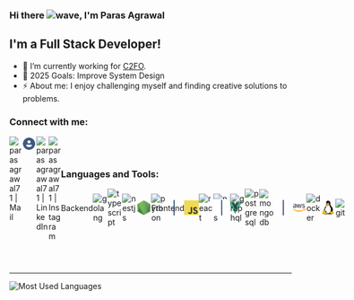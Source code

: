 ### Hi there <img src="https://media.giphy.com/media/hvRJCLFzcasrR4ia7z/giphy.gif" alt="wave" height="32px" width="32px" />, I'm Paras Agrawal

## I'm a Full Stack Developer!

-   🔭 I’m currently working for [C2FO][company_website].
-   🥅 2025 Goals: Improve System Design
-   ⚡ About me: I enjoy challenging myself and finding creative solutions to problems.


### Connect with me:

<a href="mailto:parasagrawal71@gmail.com"><img align="left" title="Mail" alt="parasagrawal71 | Mail" width="22px" src="https://cdn.simpleicons.org/gmail" /></a>
<a href="https://parasagrawal.com" target="_blank" rel="noopener noreferrer"><img align="left" title="Portfolio" alt="parasagrawal71 | Portfolio" width="26px" src="https://raw.githubusercontent.com/parasagrawal71/parasagrawal71/master/img/portfolio.png" /></a>
<a href="https://www.linkedin.com/in/parasagrawal71" target="_blank" rel="noopener noreferrer"><img align="left" title="LinkedIn" alt="parasagrawal71 | LinkedIn" width="22px" src="https://cdn.jsdelivr.net/gh/devicons/devicon@latest/icons/linkedin/linkedin-original.svg" /></a>
<a href="https://www.instagram.com/paras__fbg" target="_blank" rel="noopener noreferrer"><img align="left" title="Instagram" alt="parasagrawal71 | Instagram" width="22px" src="https://cdn.simpleicons.org/instagram" /></a>


<br />
<br />

### Languages and Tools:

<div style="display: flex; justify-content: space-between; align-items: center;">
    <div style="display: flex; justify-content: space-between; align-items: center;">
        <span>Backend</span>
        <!-- Backend -->
        <img align="left" title="GoLang" alt="golang" width="26px" src="https://cdn.jsdelivr.net/gh/devicons/devicon@latest/icons/go/go-original.svg" />
        <img align="left" title="TypeScript" alt="typescript" width="26px" src="https://cdn.jsdelivr.net/gh/devicons/devicon@latest/icons/typescript/typescript-original.svg" />
        <img align="left" title="Nest.js" alt="nestjs" width="26px" src="https://cdn.jsdelivr.net/gh/devicons/devicon@latest/icons/nestjs/nestjs-original.svg" />
        <img align="left" title="Node.js" alt="node.js" width="26px" src="https://raw.githubusercontent.com/github/explore/80688e429a7d4ef2fca1e82350fe8e3517d3494d/topics/nodejs/nodejs.png" />
        <img align="left" title="Python" alt="python" width="26px" src="https://cdn.jsdelivr.net/gh/devicons/devicon@latest/icons/python/python-original.svg" />
        <!-- <img align="left" title="API" alt="api" width="26px" src="https://raw.githubusercontent.com/parasagrawal71/parasagrawal71/master/img/api.png" /> -->
        <!-- Separator  -->
        <img align="left" src="https://raw.githubusercontent.com/parasagrawal71/parasagrawal71/master/img/line.png" />
    </div>
    <div style="display: flex; justify-content: space-between; align-items: center;">
        <span>Frontend</span>
        <!-- Frontend -->
        <img align="left" title="Javascript" alt="javascript" width="26px" src="https://raw.githubusercontent.com/github/explore/80688e429a7d4ef2fca1e82350fe8e3517d3494d/topics/javascript/javascript.png" />
        <img align="left" title="React.js" alt="react" width="26px" src="https://cdn.jsdelivr.net/gh/devicons/devicon@latest/icons/react/react-original.svg" />
        <img align="left" title="Next.js" alt="nextjs" width="26px" src="https://cdn.jsdelivr.net/gh/devicons/devicon@latest/icons/nextjs/nextjs-original.svg" />
        <!-- <img align="left" title="HTML5" alt="HTML5" width="26px" src="https://raw.githubusercontent.com/github/explore/80688e429a7d4ef2fca1e82350fe8e3517d3494d/topics/html/html.png" /> -->
        <!-- <img align="left" title="CSS3" alt="css3" width="26px" src="https://raw.githubusercontent.com/github/explore/80688e429a7d4ef2fca1e82350fe8e3517d3494d/topics/css/css.png" /> -->
        <img align="left" title="Vue" alt="vue" width="26px" src="https://raw.githubusercontent.com/github/explore/80688e429a7d4ef2fca1e82350fe8e3517d3494d/topics/vue/vue.png" />
        <!-- <img align="left" title="Redux" alt="redux" width="26px" src="https://raw.githubusercontent.com/github/explore/80688e429a7d4ef2fca1e82350fe8e3517d3494d/topics/redux/redux.png" /> -->
    </div>
    <!-- Separator  -->
    <img align="left" src="https://raw.githubusercontent.com/parasagrawal71/parasagrawal71/master/img/line.png" />
    <img align="left" title="GraphQL" alt="graphql" width="26px" src="https://cdn.jsdelivr.net/gh/devicons/devicon@latest/icons/graphql/graphql-plain.svg" />
    <!-- Database -->
    <img align="left" title="PostgreSQL" alt="postgresql" width="26px" src="https://cdn.jsdelivr.net/gh/devicons/devicon@latest/icons/postgresql/postgresql-original.svg" />
    <!-- <img align="left" title="SQL" alt="sql" width="26px" src="https://raw.githubusercontent.com/github/explore/80688e429a7d4ef2fca1e82350fe8e3517d3494d/topics/sql/sql.png" /> -->
    <img align="left" title="MongoDB" alt="mongodb" width="28px" src="https://cdn.jsdelivr.net/gh/devicons/devicon@latest/icons/mongodb/mongodb-original.svg" />
    <!-- Separator  -->
    <img align="left" src="https://raw.githubusercontent.com/parasagrawal71/parasagrawal71/master/img/line.png" />
    <!-- Others -->
    <img align="left" title="AWS" alt="aws" width="26px" src="https://raw.githubusercontent.com/github/explore/80688e429a7d4ef2fca1e82350fe8e3517d3494d/topics/aws/aws.png" /> 
    <img align="left" title="Docker" alt="docker" width="26px" src="https://cdn.jsdelivr.net/gh/devicons/devicon@latest/icons/docker/docker-original.svg" />
    <img align="left" title="Linux" alt="linux" width="26px" src="https://raw.githubusercontent.com/github/explore/80688e429a7d4ef2fca1e82350fe8e3517d3494d/topics/linux/linux.png" />
    <img align="left" title="Git" alt="git" width="26px" src="https://cdn.jsdelivr.net/gh/devicons/devicon@latest/icons/git/git-original.svg" />
    <!-- <img align="left" title="Terminal" alt="terminal" width="26px" src="https://raw.githubusercontent.com/github/explore/80688e429a7d4ef2fca1e82350fe8e3517d3494d/topics/terminal/terminal.png" /> -->
    <!--  -->
    <!-- <img align="left" title="React Native" alt="react-native" width="26px" src="https://raw.githubusercontent.com/parasagrawal71/parasagrawal71/master/img/react-native.png" /> -->
    <!-- <img align="left" title="GoLang" alt="golang" width="26px" src="https://cdn.jsdelivr.net/gh/devicons/devicon@latest/icons/go/go-original-wordmark.svg" /> -->
</div>

<br />
<br />

<div style="display: flex; justify-content: space-between; align-items: center;">
    <!-- Separator  -->
    <!-- <img align="left" src="https://raw.githubusercontent.com/parasagrawal71/parasagrawal71/master/img/line.png" /> -->
    <!-- <Placeholder> -->
</div>

<br />
<br />

---

<!-- <img align="left" alt="Github Stats" src="https://github-readme-stats.vercel.app/api?username=parasagrawal71&hide=contribs,prs,issues" /> -->
<img align="left" alt="Most Used Languages" src="https://github-readme-stats.vercel.app/api/top-langs/?username=parasagrawal71&hide=kotlin,scss,html,css,vue,mdx" />

[company_website]: https://c2treds.com/
[gmail]: parasagrawal71@gmail.com
[portfolio]: https://parasagrawal.com
[linkedin]: https://www.linkedin.com/in/parasagrawal71
[instagram]: https://www.instagram.com/paras__fbg
